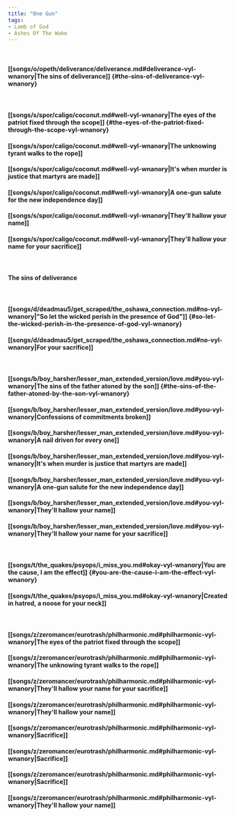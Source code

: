 ```yaml
---
title: "One Gun"
tags:
- Lamb of God
- Ashes Of The Wake
---
```

&nbsp;
#### [[songs/o/opeth/deliverance/deliverance.md#deliverance-vyl-wnanory|The sins of deliverance]] {#the-sins-of-deliverance-vyl-wnanory}
&nbsp;
#### [[songs/s/spor/caligo/coconut.md#well-vyl-wnanory|The eyes of the patriot fixed through the scope]] {#the-eyes-of-the-patriot-fixed-through-the-scope-vyl-wnanory}
#### [[songs/s/spor/caligo/coconut.md#well-vyl-wnanory|The unknowing tyrant walks to the rope]]
#### [[songs/s/spor/caligo/coconut.md#well-vyl-wnanory|It's when murder is justice that martyrs are made]]
#### [[songs/s/spor/caligo/coconut.md#well-vyl-wnanory|A one-gun salute for the new independence day]]
#### [[songs/s/spor/caligo/coconut.md#well-vyl-wnanory|They'll hallow your name]]
#### [[songs/s/spor/caligo/coconut.md#well-vyl-wnanory|They'll hallow your name for your sacrifice]]
&nbsp;
#### The sins of deliverance
&nbsp;
#### [[songs/d/deadmau5/get_scraped/the_oshawa_connection.md#no-vyl-wnanory|"So let the wicked perish in the presence of God"]] {#so-let-the-wicked-perish-in-the-presence-of-god-vyl-wnanory}
#### [[songs/d/deadmau5/get_scraped/the_oshawa_connection.md#no-vyl-wnanory|For your sacrifice]]
&nbsp;
#### [[songs/b/boy_harsher/lesser_man_extended_version/love.md#you-vyl-wnanory|The sins of the father atoned by the son]] {#the-sins-of-the-father-atoned-by-the-son-vyl-wnanory}
#### [[songs/b/boy_harsher/lesser_man_extended_version/love.md#you-vyl-wnanory|Confessions of commitments broken]]
#### [[songs/b/boy_harsher/lesser_man_extended_version/love.md#you-vyl-wnanory|A nail driven for every one]]
#### [[songs/b/boy_harsher/lesser_man_extended_version/love.md#you-vyl-wnanory|It's when murder is justice that martyrs are made]]
#### [[songs/b/boy_harsher/lesser_man_extended_version/love.md#you-vyl-wnanory|A one-gun salute for the new independence day]]
#### [[songs/b/boy_harsher/lesser_man_extended_version/love.md#you-vyl-wnanory|They'll hallow your name]]
#### [[songs/b/boy_harsher/lesser_man_extended_version/love.md#you-vyl-wnanory|They'll hallow your name for your sacrifice]]
&nbsp;
#### [[songs/t/the_quakes/psyops/i_miss_you.md#okay-vyl-wnanory|You are the cause, I am the effect]] {#you-are-the-cause-i-am-the-effect-vyl-wnanory}
#### [[songs/t/the_quakes/psyops/i_miss_you.md#okay-vyl-wnanory|Created in hatred, a noose for your neck]]
&nbsp;
#### [[songs/z/zeromancer/eurotrash/philharmonic.md#philharmonic-vyl-wnanory|The eyes of the patriot fixed through the scope]]
#### [[songs/z/zeromancer/eurotrash/philharmonic.md#philharmonic-vyl-wnanory|The unknowing tyrant walks to the rope]]
#### [[songs/z/zeromancer/eurotrash/philharmonic.md#philharmonic-vyl-wnanory|They'll hallow your name for your sacrifice]]
#### [[songs/z/zeromancer/eurotrash/philharmonic.md#philharmonic-vyl-wnanory|They'll hallow your name]]
#### [[songs/z/zeromancer/eurotrash/philharmonic.md#philharmonic-vyl-wnanory|Sacrifice]]
#### [[songs/z/zeromancer/eurotrash/philharmonic.md#philharmonic-vyl-wnanory|Sacrifice]]
#### [[songs/z/zeromancer/eurotrash/philharmonic.md#philharmonic-vyl-wnanory|Sacrifice]]
#### [[songs/z/zeromancer/eurotrash/philharmonic.md#philharmonic-vyl-wnanory|They'll hallow your name]]
